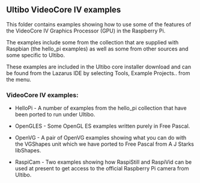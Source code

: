 ## Ultibo VideoCore IV examples

This folder contains examples showing how to use some of the features of the VideoCore IV Graphics Processor (GPU) in the Raspberry Pi.

The examples include some from the collection that are supplied with Raspbian (the hello_pi examples) as well as some from other sources and some specific to Ultibo.

These examples are included in the Ultibo core installer download and can be found from the Lazarus IDE by selecting Tools, Example Projects.. from the menu.

### VideoCore IV examples:

* HelloPi - A number of examples from the hello_pi collection that have been ported to run under Ultibo.

* OpenGLES - Some OpenGL ES examples written purely in Free Pascal.

* OpenVG - A pair of OpenVG examples showing what you can do with the VGShapes unit which we have ported to Free Pascal from A J Starks libShapes.

* RaspiCam - Two examples showing how RaspiStill and RaspiVid can be used at present to get access to the official Raspberry Pi camera from Ultibo.

   
   
